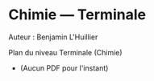 # Chimie — Terminale

Auteur : Benjamin L'Huillier

Plan du niveau Terminale (Chimie)

- (Aucun PDF pour l'instant)

